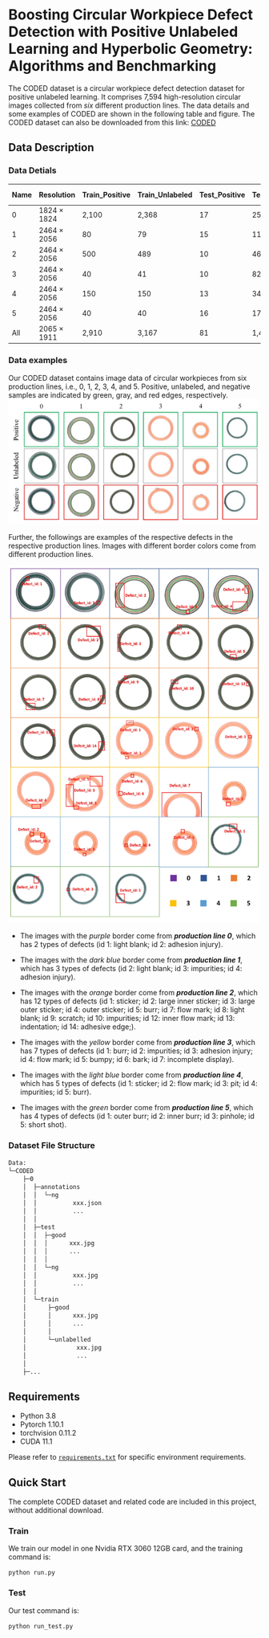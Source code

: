 # Boosting Circular Workpiece Defect Detection with Positive Unlabeled Learning and Hyperbolic Geometry: Algorithms and Benchmarking

The CODED dataset is a circular workpiece defect detection dataset for positive unlabeled learning. It comprises 7,594 high-resolution circular images collected from *six* different production lines. The data details and some examples of CODED are shown in the following table and figure.
The CODED dataset can also be downloaded from this link: [CODED](https://drive.google.com/file/d/1kj90dpOZxY0SiuWcv4qjX8eCHuvxXQIc/view?usp=sharing)

## Data Description

### Data Detials

|Name   |Resolution           |Train_Positive |Train_Unlabeled|Test_Positive|Test_Negative|Total    |#Defect types|
|---    |---                  |---            |---            |---          |---          |---      |---          |
|0      |1824 $\times$ 1824   |2,100          |2,368          |17           |250          |4,735    |2            |
|1      |2464 $\times$ 2056   |80             |79             |15           |117          |291      |3            |
|2      |2464 $\times$ 2056   |500            |489            |10           |462          |1,461    |12           |
|3      |2464 $\times$ 2056   |40             |41             |10           |82           |173      |7            |
|4      |2464 $\times$ 2056   |150            |150            |13           |346          |659      |5            |
|5      |2464 $\times$ 2056   |40             |40             |16           |179          |275      |4            |
|All    |2065 $\times$ 1911   |2,910          |3,167          |81           |1,436        |7,594    |33           |

### Data examples
Our CODED dataset contains image data of circular workpieces from six production lines, i.e., 0, 1, 2, 3, 4, and 5. Positive, unlabeled, and negative samples are indicated by green, gray, and red edges, respectively.
![](doc/dataset.jpg)  

Further, the followings are examples of the respective defects in the respective production lines. Images with different border colors come from different production lines. 

![](doc/defects.jpg) 

- The images with the *purple* border come from ***production line 0***, which has 2 types of defects (id 1: light blank; id 2: adhesion injury). 

- The images with the *dark blue* border come from ***production line 1***, which has 3 types of defects (id 2: light blank; id 3: impurities; id 4: adhesion injury). 

- The images with the *orange* border come from ***production line 2***, which has 12 types of defects (id 1: sticker; id 2: large inner sticker; id 3: large outer sticker; id 4: outer sticker; id 5: burr; id 7: flow mark; id 8: light blank; id 9: scratch; id 10: impurities; id 12: inner flow mark; id 13: indentation; id 14: adhesive edge;). 

- The images with the *yellow* border come from ***production line 3***, which has 7 types of defects (id 1: burr; id 2: impurities; id 3: adhesion injury; id 4: flow mark; id 5: bumpy; id 6: bark; id 7: incomplete display). 

- The images with the *light blue* border come from ***production line 4***, which has 5 types of defects (id 1: sticker; id 2: flow mark; id 3: pit; id 4: impurities; id 5: burr). 

- The images with the *green* border come from ***production line 5***, which has 4 types of defects (id 1: outer burr; id 2: inner burr; id 3: pinhole; id 5: short shot).

### Dataset File Structure

    Data:  
    └─CODED  
        ├─0  
        │  ├─annotations  
        │  │  └─ng  
        │  │          xxx.json  
        │  │          ...  
        │  │          
        │  ├─test  
        │  │  ├─good  
        │  │  │      xxx.jpg  
        │  │  │      ...  
        │  │  │      
        │  │  └─ng  
        │  │          xxx.jpg  
        │  │          ...  
        │  │          
        │  └─train  
        │      ├─good  
        │      │      xxx.jpg  
        │      │      ...  
        │      │      
        │      └─unlabelled  
        │              xxx.jpg  
        │              ...  
        │              
        ├─...  

## Requirements
* Python 3.8
* Pytorch 1.10.1
* torchvision 0.11.2
* CUDA 11.1

Please refer to [`requirements.txt`](https://github.com/Hao-Chen-NJUST/CODED/blob/master/requirements.txt) for specific environment requirements.

## Quick Start
The complete CODED dataset and related code are included in this project, without additional download.

### Train

We train our model in one Nvidia RTX 3060 12GB card, and the training command is:

    python run.py
    
### Test

Our test command is:

    python run_test.py

